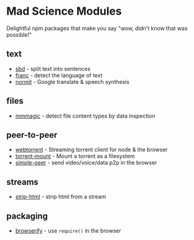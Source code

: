 Mad Science Modules
===================

Delightful npm packages that make you say "wow, didn't know that was possible!"

## text
- [sbd](https://www.npmjs.org/package/sbd) - split text into sentences
- [franc](https://www.npmjs.org/package/franc) - detect the language of text
- [normit](https://www.npmjs.org/package/normit) - Google translate & speech synthesis

## files
- [mmmagic](https://www.npmjs.org/package/mmmagic) - detect file content types by data inspection

## peer-to-peer
- [webtorrent](https://www.npmjs.org/package/webtorrent) - Streaming torrent client for node & the browser
- [torrent-mount](https://www.npmjs.org/package/torrent-mount) - Mount a torrent as a filesystem
- [simple-peer](https://www.npmjs.org/package/simple-peer) - send video/voice/data p2p in the browser

## streams

- [strip-html](https://www.npmjs.org/package/strip-html) - strip html from a stream

## packaging
- [browserify](https://npmjs.org/package/browserify) - use `require()` in the browser
